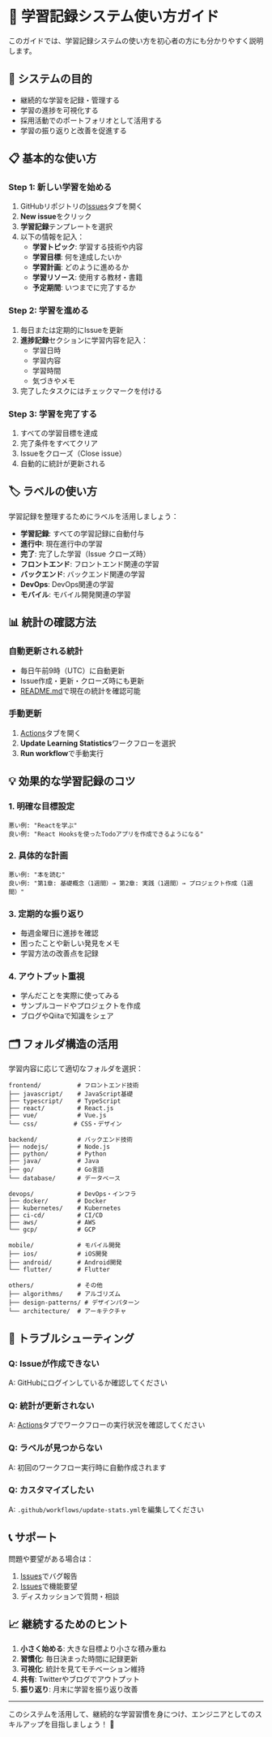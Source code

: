 # 📘 学習記録システム使い方ガイド

このガイドでは、学習記録システムの使い方を初心者の方にも分かりやすく説明します。

## 🎯 システムの目的

- 継続的な学習を記録・管理する
- 学習の進捗を可視化する
- 採用活動でのポートフォリオとして活用する
- 学習の振り返りと改善を促進する

## 📋 基本的な使い方

### Step 1: 新しい学習を始める

1. GitHubリポジトリの[Issues](../../issues)タブを開く
2. **New issue**をクリック
3. **学習記録**テンプレートを選択
4. 以下の情報を記入：
   - **学習トピック**: 学習する技術や内容
   - **学習目標**: 何を達成したいか
   - **学習計画**: どのように進めるか
   - **学習リソース**: 使用する教材・書籍
   - **予定期間**: いつまでに完了するか

### Step 2: 学習を進める

1. 毎日または定期的にIssueを更新
2. **進捗記録**セクションに学習内容を記入：
   - 学習日時
   - 学習内容
   - 学習時間
   - 気づきやメモ
3. 完了したタスクにはチェックマークを付ける

### Step 3: 学習を完了する

1. すべての学習目標を達成
2. 完了条件をすべてクリア
3. Issueをクローズ（Close issue）
4. 自動的に統計が更新される

## 🏷️ ラベルの使い方

学習記録を整理するためにラベルを活用しましょう：

- **学習記録**: すべての学習記録に自動付与
- **進行中**: 現在進行中の学習
- **完了**: 完了した学習（Issue クローズ時）
- **フロントエンド**: フロントエンド関連の学習
- **バックエンド**: バックエンド関連の学習
- **DevOps**: DevOps関連の学習
- **モバイル**: モバイル開発関連の学習

## 📊 統計の確認方法

### 自動更新される統計

- 毎日午前9時（UTC）に自動更新
- Issue作成・更新・クローズ時にも更新
- [README.md](../README.md)で現在の統計を確認可能

### 手動更新

1. [Actions](../../actions)タブを開く
2. **Update Learning Statistics**ワークフローを選択
3. **Run workflow**で手動実行

## 💡 効果的な学習記録のコツ

### 1. 明確な目標設定
```
悪い例: "Reactを学ぶ"
良い例: "React Hooksを使ったTodoアプリを作成できるようになる"
```

### 2. 具体的な計画
```
悪い例: "本を読む"
良い例: "第1章: 基礎概念（1週間）→ 第2章: 実践（1週間）→ プロジェクト作成（1週間）"
```

### 3. 定期的な振り返り
- 毎週金曜日に進捗を確認
- 困ったことや新しい発見をメモ
- 学習方法の改善点を記録

### 4. アウトプット重視
- 学んだことを実際に使ってみる
- サンプルコードやプロジェクトを作成
- ブログやQiitaで知識をシェア

## 🗂️ フォルダ構造の活用

学習内容に応じて適切なフォルダを選択：

```
frontend/          # フロントエンド技術
├── javascript/    # JavaScript基礎
├── typescript/    # TypeScript
├── react/         # React.js
├── vue/           # Vue.js
└── css/          # CSS・デザイン

backend/           # バックエンド技術
├── nodejs/        # Node.js
├── python/        # Python
├── java/          # Java
├── go/            # Go言語
└── database/      # データベース

devops/            # DevOps・インフラ
├── docker/        # Docker
├── kubernetes/    # Kubernetes
├── ci-cd/         # CI/CD
├── aws/           # AWS
└── gcp/           # GCP

mobile/            # モバイル開発
├── ios/           # iOS開発
├── android/       # Android開発
└── flutter/       # Flutter

others/            # その他
├── algorithms/    # アルゴリズム
├── design-patterns/ # デザインパターン
└── architecture/  # アーキテクチャ
```

## 🔧 トラブルシューティング

### Q: Issueが作成できない
A: GitHubにログインしているか確認してください

### Q: 統計が更新されない
A: [Actions](../../actions)タブでワークフローの実行状況を確認してください

### Q: ラベルが見つからない
A: 初回のワークフロー実行時に自動作成されます

### Q: カスタマイズしたい
A: `.github/workflows/update-stats.yml`を編集してください

## 📞 サポート

問題や要望がある場合は：
1. [Issues](../../issues/new?template=bug-report.md)でバグ報告
2. [Issues](../../issues/new?template=feature-request.md)で機能要望
3. ディスカッションで質問・相談

## 📈 継続するためのヒント

1. **小さく始める**: 大きな目標より小さな積み重ね
2. **習慣化**: 毎日決まった時間に記録更新
3. **可視化**: 統計を見てモチベーション維持
4. **共有**: Twitterやブログでアウトプット
5. **振り返り**: 月末に学習を振り返り改善

---

このシステムを活用して、継続的な学習習慣を身につけ、エンジニアとしてのスキルアップを目指しましょう！ 🚀